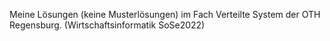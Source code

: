 Meine Lösungen (keine Musterlösungen) im Fach Verteilte System der OTH Regensburg. (Wirtschaftsinformatik SoSe2022)
